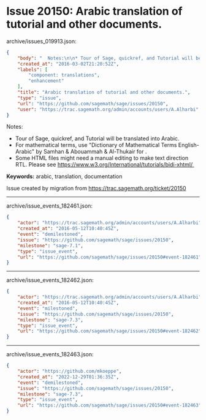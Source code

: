 # Issue 20150: Arabic translation of tutorial and other documents.

archive/issues_019913.json:
```json
{
    "body": "  Notes:\n\n* Tour of Sage, quickref, and Tutorial will be translated into Arabic.\n* For mathematical terms, use \"Dictionary of Mathematical Terms English-Arabic\" by Samhan & Abouammah & Al-Thukair for .\n* Some HTML files might need a manual editing to make text direction RTL. Please see\u00a0https://www.w3.org/International/tutorials/bidi-xhtml/\u00a0\n\n**Keywords:** arabic, translation, documentation\n\nIssue created by migration from https://trac.sagemath.org/ticket/20150\n\n",
    "created_at": "2016-03-02T21:20:52Z",
    "labels": [
        "component: translations",
        "enhancement"
    ],
    "title": "Arabic translation of tutorial and other documents.",
    "type": "issue",
    "url": "https://github.com/sagemath/sage/issues/20150",
    "user": "https://trac.sagemath.org/admin/accounts/users/A.Alharbi"
}
```
  Notes:

* Tour of Sage, quickref, and Tutorial will be translated into Arabic.
* For mathematical terms, use "Dictionary of Mathematical Terms English-Arabic" by Samhan & Abouammah & Al-Thukair for .
* Some HTML files might need a manual editing to make text direction RTL. Please see https://www.w3.org/International/tutorials/bidi-xhtml/ 

**Keywords:** arabic, translation, documentation

Issue created by migration from https://trac.sagemath.org/ticket/20150





---

archive/issue_events_182461.json:
```json
{
    "actor": "https://trac.sagemath.org/admin/accounts/users/A.Alharbi",
    "created_at": "2016-05-12T10:40:45Z",
    "event": "demilestoned",
    "issue": "https://github.com/sagemath/sage/issues/20150",
    "milestone": "sage-7.1",
    "type": "issue_event",
    "url": "https://github.com/sagemath/sage/issues/20150#event-182461"
}
```



---

archive/issue_events_182462.json:
```json
{
    "actor": "https://trac.sagemath.org/admin/accounts/users/A.Alharbi",
    "created_at": "2016-05-12T10:40:45Z",
    "event": "milestoned",
    "issue": "https://github.com/sagemath/sage/issues/20150",
    "milestone": "sage-7.3",
    "type": "issue_event",
    "url": "https://github.com/sagemath/sage/issues/20150#event-182462"
}
```



---

archive/issue_events_182463.json:
```json
{
    "actor": "https://github.com/mkoeppe",
    "created_at": "2022-12-29T01:36:35Z",
    "event": "demilestoned",
    "issue": "https://github.com/sagemath/sage/issues/20150",
    "milestone": "sage-7.3",
    "type": "issue_event",
    "url": "https://github.com/sagemath/sage/issues/20150#event-182463"
}
```
